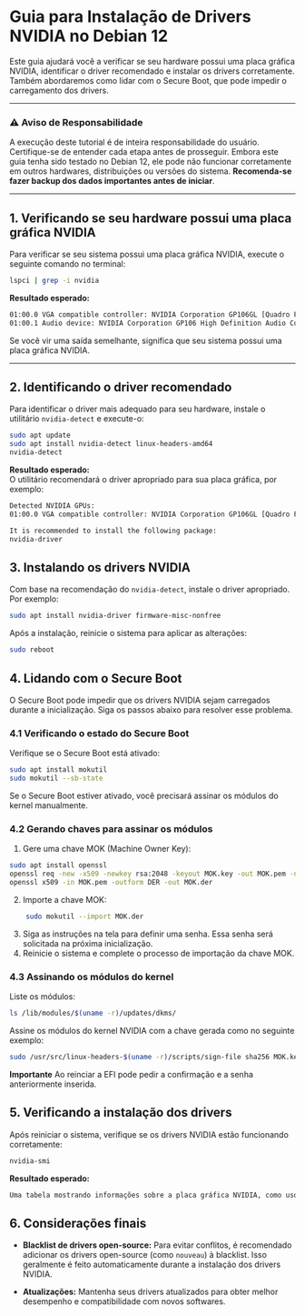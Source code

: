 # Guia para Instalação de Drivers NVIDIA no Debian 12


Este guia ajudará você a verificar se seu hardware possui uma placa gráfica NVIDIA, identificar o driver recomendado e instalar os drivers corretamente. Também abordaremos como lidar com o Secure Boot, que pode impedir o carregamento dos drivers.


---
### ⚠️ Aviso de Responsabilidade

A execução deste tutorial é de inteira responsabilidade do usuário. Certifique-se de entender cada etapa antes de prosseguir. Embora este guia tenha sido testado no Debian 12, ele pode não funcionar corretamente em outros hardwares, distribuições ou versões do sistema. **Recomenda-se fazer backup dos dados importantes antes de iniciar**.

---

## 1. Verificando se seu hardware possui uma placa gráfica NVIDIA

Para verificar se seu sistema possui uma placa gráfica NVIDIA, execute o seguinte comando no terminal:

```bash
lspci | grep -i nvidia
```
**Resultado esperado:**
```bash
01:00.0 VGA compatible controller: NVIDIA Corporation GP106GL [Quadro P2200] (rev a1)
01:00.1 Audio device: NVIDIA Corporation GP106 High Definition Audio Controller (rev a1)
```
Se você vir uma saída semelhante, significa que seu sistema possui uma placa gráfica NVIDIA.

---

## 2. Identificando o driver recomendado

Para identificar o driver mais adequado para seu hardware, instale o utilitário `nvidia-detect` e execute-o:

```bash
sudo apt update
sudo apt install nvidia-detect linux-headers-amd64
nvidia-detect
```
**Resultado esperado:**  
O utilitário recomendará o driver apropriado para sua placa gráfica, por exemplo:

```bash
Detected NVIDIA GPUs:
01:00.0 VGA compatible controller: NVIDIA Corporation GP106GL [Quadro P2200] (rev a1)

It is recommended to install the following package:
nvidia-driver
```

## 3. Instalando os drivers NVIDIA

Com base na recomendação do `nvidia-detect`, instale o driver apropriado. Por exemplo:

```bash
sudo apt install nvidia-driver firmware-misc-nonfree
```
Após a instalação, reinicie o sistema para aplicar as alterações:

```bash
sudo reboot
```

## 4. Lidando com o Secure Boot

O Secure Boot pode impedir que os drivers NVIDIA sejam carregados durante a inicialização. Siga os passos abaixo para resolver esse problema.

### 4.1 Verificando o estado do Secure Boot

Verifique se o Secure Boot está ativado:

```bash
sudo apt install mokutil
sudo mokutil --sb-state
```

Se o Secure Boot estiver ativado, você precisará assinar os módulos do kernel manualmente.

### 4.2 Gerando chaves para assinar os módulos

1. Gere uma chave MOK (Machine Owner Key):
    
```bash
sudo apt install openssl
openssl req -new -x509 -newkey rsa:2048 -keyout MOK.key -out MOK.pem -nodes -days 36500 -subj "/CN=Custom Secure Boot Key/"
openssl x509 -in MOK.pem -outform DER -out MOK.der
```
2. Importe a chave MOK:
```bash    
    sudo mokutil --import MOK.der
```
3. Siga as instruções na tela para definir uma senha. Essa senha será solicitada na próxima inicialização.
4. Reinicie o sistema e complete o processo de importação da chave MOK.
    
### 4.3 Assinando os módulos do kernel

Liste os módulos:
```bash
ls /lib/modules/$(uname -r)/updates/dkms/ 
```
Assine os módulos do kernel NVIDIA com a chave gerada como no seguinte exemplo:

```bash
sudo /usr/src/linux-headers-$(uname -r)/scripts/sign-file sha256 MOK.key MOK.pem /lib/modules/$(uname -r)/updates/dkms/nvidia-current-drm.ko
```
**Importante**
Ao reinciar a EFI pode pedir a confirmação e a senha anteriormente inserida.

## 5. Verificando a instalação dos drivers

Após reiniciar o sistema, verifique se os drivers NVIDIA estão funcionando corretamente:

```bash
nvidia-smi
```
**Resultado esperado:**  


```bash
Uma tabela mostrando informações sobre a placa gráfica NVIDIA, como uso de GPU, memória e processos em execução.

```

## 6. Considerações finais

- **Blacklist de drivers open-source:** Para evitar conflitos, é recomendado adicionar os drivers open-source (como `nouveau`) à blacklist. Isso geralmente é feito automaticamente durante a instalação dos drivers NVIDIA.
    
- **Atualizações:** Mantenha seus drivers atualizados para obter melhor desempenho e compatibilidade com novos softwares.
    
